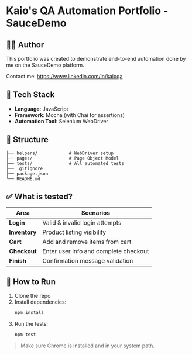 # Kaio's QA Automation Portfolio - SauceDemo

## 🙋‍♂️ Author
This portfolio was created to demonstrate end-to-end automation done by me on the SauceDemo platform.

Contact me: https://www.linkedin.com/in/kaioqa

## 🧪 Tech Stack
- **Language**: JavaScript
- **Framework**: Mocha (with Chai for assertions)
- **Automation Tool**: Selenium WebDriver

## 📁 Structure
```
├── helpers/            # WebDriver setup
├── pages/              # Page Object Model
├── tests/              # All automated tests
├── .gitignore
├── package.json
└── README.md
```

## ✅ What is tested?
| Area        | Scenarios |
|-------------|-----------|
| **Login**   | Valid & invalid login attempts |
| **Inventory** | Product listing visibility |
| **Cart**    | Add and remove items from cart |
| **Checkout**| Enter user info and complete checkout |
| **Finish**  | Confirmation message validation |

## 🚀 How to Run
1. Clone the repo
2. Install dependencies:
   ```bash
   npm install
   ```
3. Run the tests:
   ```bash
   npm test
   ```

> Make sure Chrome is installed and in your system path.
